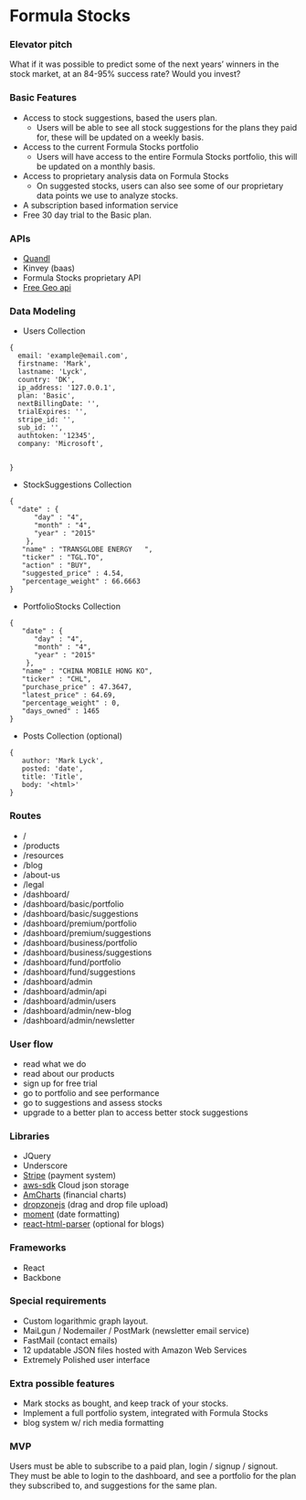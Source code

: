 # Formula Stocks

### Elevator pitch
What if it was possible to predict some of the next years’ winners in the stock market, at an 84-95% success rate? Would you invest?

### Basic Features
- Access to stock suggestions, based the users plan.
  - Users will be able to see all stock suggestions for the plans they paid for, these will be updated on a weekly basis.
- Access to the current Formula Stocks portfolio
  - Users will have access to the entire Formula Stocks portfolio, this will be updated on a monthly basis.
- Access to proprietary analysis data on Formula Stocks
  - On suggested stocks, users can also see some of our proprietary data points we use to analyze stocks.
- A subscription based information service
- Free 30 day trial to the Basic plan.

### APIs
- [Quandl](https://Quandl.com/)
- Kinvey (baas)
- Formula Stocks proprietary API
- [Free Geo api](https://github.com/fiorix/freegeoip)

### Data Modeling
- Users Collection
```
{
  email: 'example@email.com',
  firstname: 'Mark',
  lastname: 'Lyck',
  country: 'DK',
  ip_address: '127.0.0.1',
  plan: 'Basic',
  nextBillingDate: '',
  trialExpires: '',
  stripe_id: '',
  sub_id: '',
  authtoken: '12345',
  company: 'Microsoft',


}
```
- StockSuggestions Collection
```
{
  "date" : {
      "day" : "4",
      "month" : "4",
      "year" : "2015"
    },
   "name" : "TRANSGLOBE ENERGY   ",
   "ticker" : "TGL.TO",
   "action" : "BUY",
   "suggested_price" : 4.54,
   "percentage_weight" : 66.6663
}
```
- PortfolioStocks Collection
```
{
   "date" : {
      "day" : "4",
      "month" : "4",
      "year" : "2015"
    },
   "name" : "CHINA MOBILE HONG KO",
   "ticker" : "CHL",
   "purchase_price" : 47.3647,
   "latest_price" : 64.69,
   "percentage_weight" : 0,
   "days_owned" : 1465
}
```
- Posts Collection (optional)
```
{
   author: 'Mark Lyck',
   posted: 'date',
   title: 'Title',
   body: '<html>'
}
```

### Routes
- /
- /products
- /resources
- /blog
- /about-us
- /legal
- /dashboard/
- /dashboard/basic/portfolio
- /dashboard/basic/suggestions
- /dashboard/premium/portfolio
- /dashboard/premium/suggestions
- /dashboard/business/portfolio
- /dashboard/business/suggestions
- /dashboard/fund/portfolio
- /dashboard/fund/suggestions
- /dashboard/admin
- /dashboard/admin/api
- /dashboard/admin/users
- /dashboard/admin/new-blog
- /dashboard/admin/newsletter

### User flow
- read what we do
- read about our products
- sign up for free trial
- go to portfolio and see performance
- go to suggestions and assess stocks
- upgrade to a better plan to access better stock suggestions

### Libraries
- JQuery
- Underscore
- [Stripe](https://stripe.com/) (payment system)
- [aws-sdk](https://aws.com/) Cloud json storage
- [AmCharts](https://www.amcharts.com/) (financial charts)
- [dropzonejs](http://www.dropzonejs.com/) (drag and drop file upload)
- [moment](http://momentjs.com/) (date formatting)
- [react-html-parser](https://github.com/wrakky/react-html-parser) (optional for blogs)

### Frameworks
- React
- Backbone

### Special requirements
- Custom logarithmic graph layout.
- MaiLgun / Nodemailer / PostMark (newsletter email service)
- FastMail (contact emails)
- 12 updatable JSON files hosted with Amazon Web Services
- Extremely Polished user interface

### Extra possible features
- Mark stocks as bought, and keep track of your stocks.
- Implement a full portfolio system, integrated with Formula Stocks
- blog system w/ rich media formatting

### MVP
Users must be able to subscribe to a paid plan, login / signup / signout.
They must be able to login to the dashboard, and see a portfolio for the plan they subscribed to, and suggestions for the same plan.

